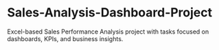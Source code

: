# Sales-Analysis-Dashboard-Project
Excel-based Sales Performance Analysis project with tasks focused on dashboards, KPIs, and business insights.

